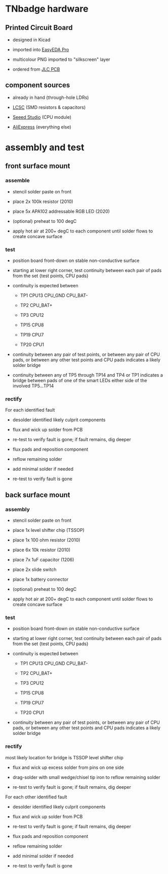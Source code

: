 # TNbadge hardware

## Printed Circuit Board

- designed in Kicad

- imported into [EasyEDA Pro](https://pro.easyeda.com)

- multicolour PNG imported to "silkscreen" layer

- ordered from [JLC PCB](https://jlcpcb.com)

## component sources

- already in hand (through-hole LDRs)

- [LCSC](https://lcsc.com) (SMD resistors & capacitors)

- [Seeed Studio](https://seeedstudio.com) (CPU module)

- [AliExpress](https://aliexpress.com) (everything else)


# assembly and test

## front surface mount

### assemble

- stencil solder paste on front

- place 2x 100k resistor (2010)

- place 5x APA102 addressable RGB LED (2020)

- (optional) preheat to 100 degC

- apply hot air at 200+ degC to each component until solder flows to create concave surface

### test

- position board front-down on stable non-conductive surface

- starting at lower right corner, test continuity between each pair of pads from the set
{test points, CPU pads}

- continuity is expected between

   - TP1 CPU13 CPU\_GND CPU\_BAT-

   - TP2 CPU\_BAT+

   - TP3 CPU12

   - TP15 CPU8

   - TP19 CPU7

   - TP20 CPU1

- continuity between any pair of test points,
or between any pair of CPU pads,
or between any other test points and CPU pads
indicates a likely solder bridge

- continuity between any of TP5 through TP14 and TP4 or TP1
indicates a bridge between pads of one of the smart LEDs either side of the
involved TP5...TP14

### rectify

For each identified fault

- desolder identified likely culprit components

- flux and wick up solder from PCB

- re-test to verify fault is gone; if fault remains, dig deeper

- flux pads and reposition component

- reflow remaining solder

- add minimal solder if needed

- re-test to verify fault is gone

## back surface mount

### assembly

- stencil solder paste on front

- place 1x level shifter chip (TSSOP)

- place 1x 100 ohm resistor (2010)

- place 6x 10k resistor (2010)

- place 7x 1uF capacitor (1206)

- place 2x slide switch

- place 1x battery connector

- (optional) preheat to 100 degC

- apply hot air at 200+ degC to each component until solder flows to create concave surface

### test

- position board front-down on stable non-conductive surface

- starting at lower right corner, test continuity between each pair of pads from the set
{test points, CPU pads}

- continuity is expected between

   - TP1 CPU13 CPU\_GND CPU\_BAT-

   - TP2 CPU\_BAT+

   - TP3 CPU12

   - TP15 CPU8

   - TP19 CPU7

   - TP20 CPU1

- continuity between any pair of test points,
or between any pair of CPU pads,
or between any other test points and CPU pads
indicates a likely solder bridge

### rectify

most likely location for bridge is TSSOP level shifter chip

- flux and wick up excess solder from pins on one side

- drag-solder with small wedge/chisel tip iron to reflow remaining solder

- re-test to verify fault is gone; if fault remains, dig deeper

For each other identified fault

- desolder identified likely culprit components

- flux and wick up solder from PCB

- re-test to verify fault is gone; if fault remains, dig deeper

- flux pads and reposition component

- reflow remaining solder

- add minimal solder if needed

- re-test to verify fault is gone


